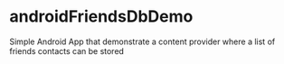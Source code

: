 # androidFriendsDbDemo
Simple Android App that demonstrate a content provider where a list of friends contacts can be stored
